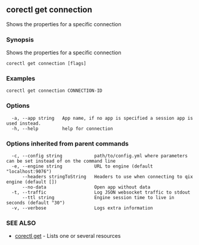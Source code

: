 ## corectl get connection

Shows the properties for a specific connection

### Synopsis

Shows the properties for a specific connection

```
corectl get connection [flags]
```

### Examples

```
corectl get connection CONNECTION-ID
```

### Options

```
  -a, --app string   App name, if no app is specified a session app is used instead.
  -h, --help         help for connection
```

### Options inherited from parent commands

```
  -c, --config string            path/to/config.yml where parameters can be set instead of on the command line
  -e, --engine string            URL to engine (default "localhost:9076")
      --headers stringToString   Headers to use when connecting to qix engine (default [])
      --no-data                  Open app without data
  -t, --traffic                  Log JSON websocket traffic to stdout
      --ttl string               Engine session time to live in seconds (default "30")
  -v, --verbose                  Logs extra information
```

### SEE ALSO

* [corectl get](corectl_get.md)	 - Lists one or several resources

